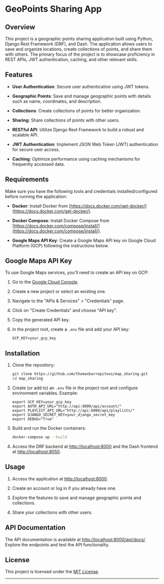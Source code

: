 # GeoPoints Sharing App

## Overview

This project is a geographic points sharing application built using Python, Django Rest Framework (DRF), and Dash. The application allows users to save and organize locations, create collections of points, and share them with others. The primary focus of the project is to showcase proficiency in REST APIs, JWT authentication, caching, and other relevant skills.



## Features

- **User Authentication**: Secure user authentication using JWT tokens.

- **Geographic Points**: Save and manage geographic points with details such as name, coordinates, and description.

- **Collections**: Create collections of points for better organization.

- **Sharing**: Share collections of points with other users.

- **RESTful API**: Utilize Django Rest Framework to build a robust and scalable API.

- **JWT Authentication**: Implement JSON Web Token (JWT) authentication for secure user access.

- **Caching**: Optimize performance using caching mechanisms for frequently accessed data.

## Requirements

Make sure you have the following tools and credentials installed/configured before running the application:

- **Docker**: Install Docker from [https://docs.docker.com/get-docker/](https://docs.docker.com/get-docker/).

- **Docker Compose**: Install Docker Compose from [https://docs.docker.com/compose/install/](https://docs.docker.com/compose/install/).

- **Google Maps API Key**: Create a Google Maps API key on Google Cloud Platform (GCP) following the instructions below.

## Google Maps API Key

To use Google Maps services, you'll need to create an API key on GCP:

1. Go to the [Google Cloud Console](https://console.cloud.google.com/).

2. Create a new project or select an existing one.

3. Navigate to the "APIs & Services" > "Credentials" page.

4. Click on "Create Credentials" and choose "API key".

5. Copy the generated API key.

6. In the project root, create a `.env` file and add your API key:

    ```dotenv
    GCP_KEY=your_gcp_key
    ```

## Installation
1. Clone the repository:

    ```bash
    git clone https://github.com/thomasbarrepitous/map_sharing.git
    cd map_sharing
    ```

2. Create (or add to) an `.env` file in the project root and configure environment variables. Example:

    ```dotenv
    export GCP_KEY=your_gcp_key
    export AUTH_API_URL="http://api:8000/api/account/"
    export PLAYLIST_API_URL="http://api:8000/api/playlists/"
    export DJANGO_SECRET_KEY=your_django_secret_key
    export DEBUG="True"
    ```

3. Build and run the Docker containers:

    ```bash
    docker-compose up --build
    ```

4. Access the DRF backend at [http://localhost:8000](http://localhost:8000) and the Dash frontend at [http://localhost:8050](http://localhost:8050).


## Usage

1. Access the application at [http://localhost:8000](http://localhost:8000).

2. Create an account or log in if you already have one.

3. Explore the features to save and manage geographic points and collections.

4. Share your collections with other users.

## API Documentation

The API documentation is available at [http://localhost:8000/api/docs/](http://localhost:8000/api/swagger/). Explore the endpoints and test the API functionality.


## License

This project is licensed under the [MIT License](LICENSE).


---
